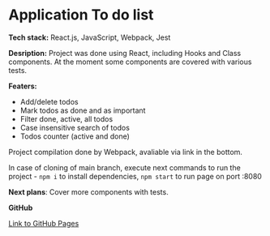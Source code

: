# Application To do list

**Tech stack:** React.js, JavaScript, Webpack, Jest 

**Desription:** Project was done using React, including Hooks and Class components. At the moment some components are covered with various tests.

**Featers:**

- Add/delete todos
- Mark todos as done and as important
- Filter done, active, all todos
- Case insensitive search of todos
- Todos counter (active and done)

Project compilation done by Webpack, avaliable via link in the bottom.

In case of cloning of main branch, execute next commands to run the project - `npm i` to install dependencies, `npm start` to run page on port :8080

**Next plans**: Cover more components with tests.

**GitHub**

[Link to GitHub Pages](https://iluxmas.github.io/To-do-app/)
